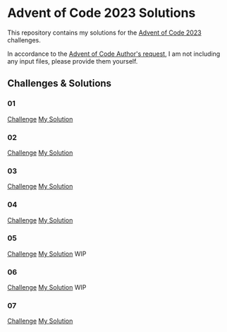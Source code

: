 # Advent of Code 2023 Solutions

This repository contains my solutions for the [Advent of Code 2023](https://adventofcode.com/2023) challenges.

In accordance to the [Advent of Code Author's request](https://adventofcode.com/2023/about),
I am not including any input files, please provide them yourself.

## Challenges & Solutions
### 01
[Challenge](https://adventofcode.com/2023/day/1)
[My Solution](AdventSolution01.cpp)

### 02
[Challenge](https://adventofcode.com/2023/day/2)
[My Solution](AdventSolution02.cpp)

### 03
[Challenge](https://adventofcode.com/2023/day/3)
[My Solution](AdventSolution03.cpp)

### 04
[Challenge](https://adventofcode.com/2023/day/4)
[My Solution](AdventSolution04.cpp)

### 05
[Challenge](https://adventofcode.com/2023/day/5)
[My Solution](AdventSolution05.cpp) WIP

### 06
[Challenge](https://adventofcode.com/2023/day/6)
[My Solution](AdventSolution06.cpp) WIP

### 07
[Challenge](https://adventofcode.com/2023/day/7)
[My Solution](AdventSolution07.cpp)
